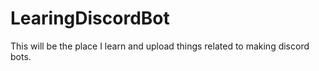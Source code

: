 # LearingDiscordBot
This will be the place I learn and upload things related to making discord bots.

